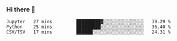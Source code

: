 ### Hi there 👋

<!--START_SECTION:qoiuy-->

```text
Jupyter   27 mins         █████████▓░░░░░░░░░░░░░░░   39.29 %
Python    25 mins         █████████░░░░░░░░░░░░░░░░   36.40 %
CSV/TSV   17 mins         ██████░░░░░░░░░░░░░░░░░░░   24.31 %
```

<!--END_SECTION:qoiuy-->

<!--
**Qoiuy/Qoiuy** is a ✨ _special_ ✨ repository because its `README.md` (this file) appears on your GitHub profile.

Here are some ideas to get you started:

- 🔭 I’m currently working on ...
- 🌱 I’m currently learning ...
- 👯 I’m looking to collaborate on ...
- 🤔 I’m looking for help with ...
- 💬 Ask me about ...
- 📫 How to reach me: ...
- 😄 Pronouns: ...
- ⚡ Fun fact: ...
-->

